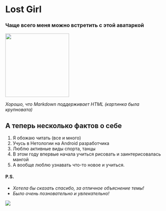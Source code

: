 # Lost Girl

### Чаще всего меня можно встретить с этой аватаркой

<img src="https://sun9-64.userapi.com/s/v1/if2/Qsp-XY6OzNs3YC6tCc4TcTUAG-iZWhkax6mOpr39Jl-Hrt5HfjkTF3rI6ZqakDmF7zW5IVfc8oN27R4m9gW0gxBL.jpg?size=200x418&quality=96&crop=0,1,288,603&ava=1" height="200">

_Хорошо, что Markdown поддерживает HTML (картинка была крупновата)_



## А теперь несколько фактов о себе

1. Я обожаю читать (все и много)
2. Учусь в Нетологии на Android разработчика
3. Люблю активные виды спорта, танцы
4. В этом году впервые начала учиться рисовать и заинтерисовалась мангой
5. А вообще люблю узнавать что-то новое и учиться.


#### P.S.

* _Хотела бы сказать спасибо, за отличное объяснение темы!_
* _Было очень позновательно и увлекательно!_


![](https://sun9-64.userapi.com/s/v1/if2/Qsp-XY6OzNs3YC6tCc4TcTUAG-iZWhkax6mOpr39Jl-Hrt5HfjkTF3rI6ZqakDmF7zW5IVfc8oN27R4m9gW0gxBL.jpg?size=200x418&quality=96&crop=0,1,288,603&ava=1)